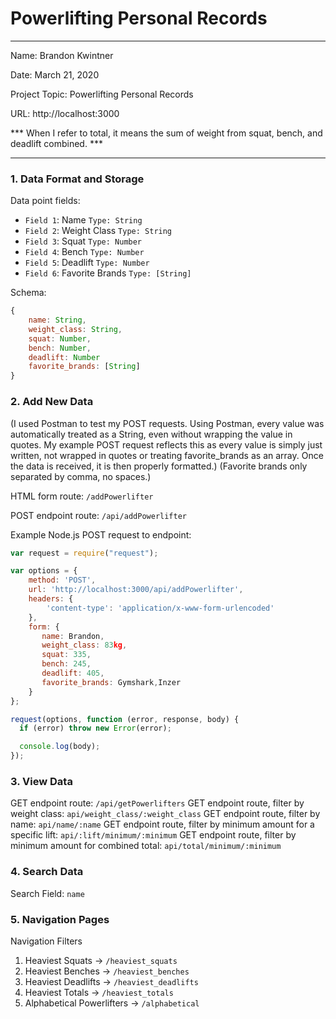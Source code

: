 
# Powerlifting Personal Records

---

Name: Brandon Kwintner

Date: March 21, 2020

Project Topic: Powerlifting Personal Records 

URL: http://localhost:3000

*** When I refer to total, it means the sum of weight from squat, bench, and deadlift combined. ***

---


### 1. Data Format and Storage

Data point fields:
- `Field 1`:     Name       `Type: String`
- `Field 2`:     Weight Class      `Type: String `
- `Field 3`:     Squat      `Type: Number`
- `Field 4`:     Bench      `Type: Number`
- `Field 5`:     Deadlift       `Type: Number`
- `Field 6`:     Favorite Brands       `Type: [String]`

Schema: 
```javascript
{
    name: String,
    weight_class: String,
    squat: Number,
    bench: Number,
    deadlift: Number
    favorite_brands: [String]
}
```

### 2. Add New Data

(I used Postman to test my POST requests. Using Postman, every value was automatically treated as a String, even without wrapping the value in quotes. My example POST request reflects this as every value is simply just written, not wrapped in quotes or treating favorite_brands as an array. Once the data is received, it is then properly formatted.)
(Favorite brands only separated by comma, no spaces.)

HTML form route: `/addPowerlifter`

POST endpoint route: `/api/addPowerlifter`

Example Node.js POST request to endpoint: 
```javascript
var request = require("request");

var options = { 
    method: 'POST',
    url: 'http://localhost:3000/api/addPowerlifter',
    headers: { 
        'content-type': 'application/x-www-form-urlencoded' 
    },
    form: { 
       name: Brandon,
       weight_class: 83kg,
       squat: 335,
       bench: 245,
       deadlift: 405,
       favorite_brands: Gymshark,Inzer
    } 
};

request(options, function (error, response, body) {
  if (error) throw new Error(error);

  console.log(body);
});
```

### 3. View Data

GET endpoint route: `/api/getPowerlifters`
GET endpoint route, filter by weight class: `api/weight_class/:weight_class`
GET endpoint route, filter by name: `api/name/:name`
GET endpoint route, filter by minimum amount for a specific lift: `api/:lift/minimum/:minimum`
GET endpoint route, filter by minimum amount for combined total: `api/total/minimum/:minimum`


### 4. Search Data

Search Field: `name`

### 5. Navigation Pages

Navigation Filters
1. Heaviest Squats -> `/heaviest_squats`
2. Heaviest Benches -> `/heaviest_benches`
3. Heaviest Deadlifts -> `/heaviest_deadlifts`
4. Heaviest Totals -> `/heaviest_totals`
5. Alphabetical Powerlifters -> `/alphabetical`

